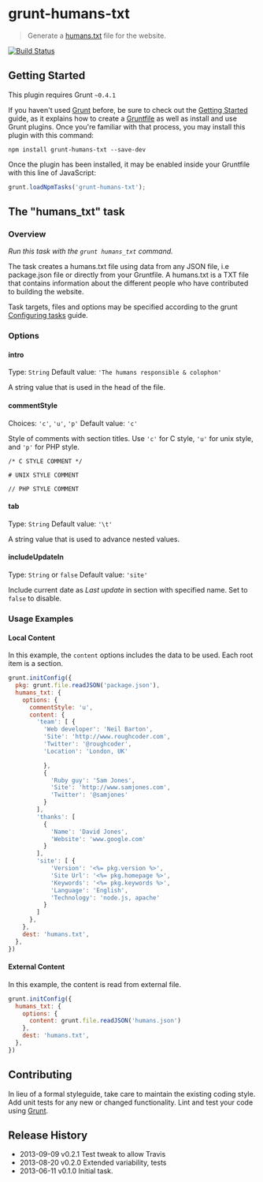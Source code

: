 # grunt-humans-txt

> Generate a [humans.txt](http://humanstxt.org/) file for the website.

[![Build Status](https://travis-ci.org//roughcoder/grunt-humans-txt.png)](https://travis-ci.org/roughcoder/grunt-humans-txt)

## Getting Started
This plugin requires Grunt `~0.4.1`

If you haven't used [Grunt](http://gruntjs.com/) before, be sure to check out the [Getting Started](http://gruntjs.com/getting-started) guide, as it explains how to create a [Gruntfile](http://gruntjs.com/sample-gruntfile) as well as install and use Grunt plugins. Once you're familiar with that process, you may install this plugin with this command:

```shell
npm install grunt-humans-txt --save-dev
```

Once the plugin has been installed, it may be enabled inside your Gruntfile with this line of JavaScript:

```js
grunt.loadNpmTasks('grunt-humans-txt');
```

## The "humans_txt" task

### Overview
_Run this task with the `grunt humans_txt` command._

The task creates a humans.txt file using data from any JSON file, i.e package.json file or directly from your Gruntfile. A humans.txt is a TXT file that contains information about the different people who have contributed to building the website.

Task targets, files and options may be specified according to the grunt [Configuring tasks](http://gruntjs.com/configuring-tasks) guide.

### Options

#### intro
Type: `String`
Default value: `'The humans responsible & colophon'`

A string value that is used in the head of the file.


#### commentStyle
Choices: `'c'`, `'u'`, `'p'`
Default value: `'c'`

Style of comments with section titles. Use `'c'` for C style, `'u'` for unix
style, and `'p'` for PHP style.

```
/* C STYLE COMMENT */

# UNIX STYLE COMMENT

// PHP STYLE COMMENT
```

#### tab
Type: `String`
Default value: `'\t'`

A string value that is used to advance nested values.


#### includeUpdateIn
Type: `String` or `false`
Default value: `'site'`

Include current date as *Last update* in section with specified name. Set to `false` to disable.

### Usage Examples

#### Local Content
In this example, the `content` options includes the data to be used. Each root item
is a section.

```js
grunt.initConfig({
  pkg: grunt.file.readJSON('package.json'),
  humans_txt: {
    options: {
      commentStyle: 'u',
      content: {
        'team': [ {
          'Web developer': 'Neil Barton',
          'Site': 'http://www.roughcoder.com',
          'Twitter': '@roughcoder',
          'Location': 'London, UK'

          },
          {
            'Ruby guy': 'Sam Jones',
            'Site': 'http://www.samjones.com',
            'Twitter': '@samjones'
          }
        ],
        'thanks': [
          {
            'Name': 'David Jones',
            'Website': 'www.google.com'
          }
        ],
        'site': [ {
            'Version': '<%= pkg.version %>',
            'Site Url': '<%= pkg.homepage %>',
            'Keywords': '<%= pkg.keywords %>',
            'Language': 'English',
            'Technology': 'node.js, apache'
          }
        ]
      },
    },
    dest: 'humans.txt', 
  },
})
```

#### External Content
In this example, the content is read from external file.

```js
grunt.initConfig({
  humans_txt: {
    options: {
      content: grunt.file.readJSON('humans.json')
    },
    dest: 'humans.txt', 
  },
})
```

## Contributing
In lieu of a formal styleguide, take care to maintain the existing coding style. Add unit tests for any new or changed functionality. Lint and test your code using [Grunt](http://gruntjs.com/).

## Release History
* 2013-09-09   v0.2.1   Test tweak to allow Travis
* 2013-08-20   v0.2.0   Extended variability, tests
* 2013-06-11   v0.1.0   Initial task.
